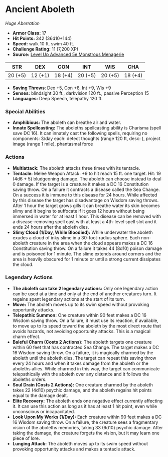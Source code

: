 # Ancient Aboleth

*Huge* *Aberration*

- **Armor Class:** 17
- **Hit Points:** 342 (36d10+144)
- **Speed:** walk 10 ft. swim 40 ft.
- **Challenge Rating:** 11 (7,200 XP)
- **Source:** [Level Up Advanced 5e Monstrous Menagerie](https://www.levelup5e.com)

| STR | DEX | CON | INT | WIS | CHA |
| --- | --- | --- | --- | --- | --- |
| 20 (+5) | 12 (+1) | 18 (+4) | 20 (+5) | 20 (+5) | 18 (+4) |

- **Saving Throws**: Dex +5, Con +8, Int +9, Wis +9
- **Senses:** blindsight 30 ft., darkvision 120 ft., passive Perception 15
- **Languages:** Deep Speech, telepathy 120 ft.
### Special Abilities
- **Amphibious:** The aboleth can breathe air and water.
- **Innate Spellcasting:** The aboleths spellcasting ability is Charisma (spell save DC 16). It can innately cast the following spells, requiring no components: 3/day each: detect thoughts (range 120 ft, desc: ), project image (range 1 mile), phantasmal force
### Actions
- **Multiattack:** The aboleth attacks three times with its tentacle.
- **Tentacle:** Melee Weapon Attack: +9 to hit  reach 15 ft.  one target. Hit: 19 (4d6 + 5) bludgeoning damage. The aboleth can choose instead to deal 0 damage. If the target is a creature  it makes a DC 16 Constitution saving throw. On a failure  it contracts a disease called the Sea Change. On a success  it is immune to this disease for 24 hours. While affected by this disease  the target has disadvantage on Wisdom saving throws. After 1 hour  the target grows gills  it can breathe water  its skin becomes slimy  and it begins to suffocate if it goes 12 hours without being immersed in water for at least 1 hour. This disease can be removed with a disease-removing spell cast with at least a 4th-level spell slot  and it ends 24 hours after the aboleth dies.
- **Slimy Cloud (1/Day, While Bloodied):** While underwater  the aboleth exudes a cloud of inky slime in a 30-foot-radius sphere. Each non-aboleth creature in the area when the cloud appears makes a DC 16 Constitution saving throw. On a failure  it takes 44 (8d10) poison damage and is poisoned for 1 minute. The slime extends around corners  and the area is heavily obscured for 1 minute or until a strong current dissipates the cloud.


### Legendary Actions
- **The aboleth can take 2 legendary actions:** Only one legendary action can be used at a time and only at the end of another creatures turn. It regains spent legendary actions at the start of its turn.
- **Move:** The aboleth moves up to its swim speed without provoking opportunity attacks.
- **Telepathic Summon:** One creature within 90 feet makes a DC 16 Wisdom saving throw. On a failure, it must use its reaction, if available, to move up to its speed toward the aboleth by the most direct route that avoids hazards, not avoiding opportunity attacks. This is a magical charm effect.
- **Baleful Charm (Costs 2 Actions):** The aboleth targets one creature within 60 feet that has contracted Sea Change. The target makes a DC 16 Wisdom saving throw. On a failure, it is magically charmed by the aboleth until the aboleth dies. The target can repeat this saving throw every 24 hours and when it takes damage from the aboleth or the aboleths allies. While charmed in this way, the target can communicate telepathically with the aboleth over any distance and it follows the aboleths orders.
- **Soul Drain (Costs 2 Actions):** One creature charmed by the aboleth takes 22 (4d10) psychic damage, and the aboleth regains hit points equal to the damage dealt.
- **Elite Recovery:** The aboleth ends one negative effect currently affecting it. It can use this action as long as it has at least 1 hit point, even while unconscious or incapacitated.
- **Look Upon My Works (1/Day):** Each creature within 90 feet makes a DC 16 Wisdom saving throw. On a failure, the creature sees a fragmentary vision of the aboleths memories, taking 33 (6d10) psychic damage. After taking the damage, the creature forgets the vision, but it may learn one piece of lore.
- **Lunging Attack:** The aboleth moves up to its swim speed without provoking opportunity attacks and makes a tentacle attack.
